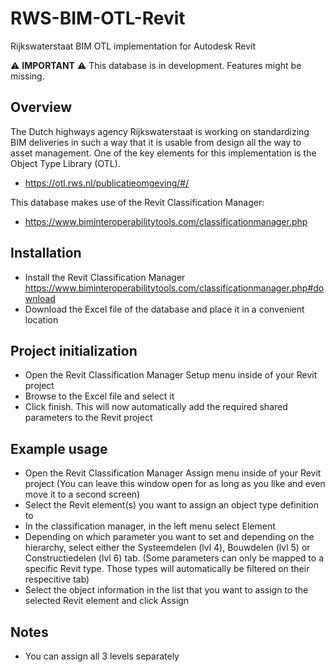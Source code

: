 # RWS-BIM-OTL-Revit
Rijkswaterstaat BIM OTL implementation for Autodesk Revit

⚠️ **IMPORTANT** ⚠️
This database is in development. Features might be missing.


## Overview
The Dutch highways agency Rijkswaterstaat is working on standardizing BIM deliveries in such a way that it is usable from design all the way to asset management.
One of the key elements for this implementation is the Object Type Library (OTL).
- https://otl.rws.nl/publicatieomgeving/#/

This database makes use of the Revit Classification Manager:
- https://www.biminteroperabilitytools.com/classificationmanager.php


## Installation
- Install the Revit Classification Manager https://www.biminteroperabilitytools.com/classificationmanager.php#download
- Download the Excel file of the database and place it in a convenient location


## Project initialization
- Open the Revit Classification Manager Setup menu inside of your Revit project
- Browse to the Excel file and select it 
- Click finish. This will now automatically add the required shared parameters to the Revit project


## Example usage
- Open the Revit Classification Manager Assign menu inside of your Revit project
  (You can leave this window open for as long as you like and even move it to a second screen)
- Select the Revit element(s) you want to assign an object type definition to
- In the classification manager, in the left menu select Element
- Depending on which parameter you want to set and depending on the hierarchy, select either the Systeemdelen (lvl 4), Bouwdelen (lvl 5) or Constructiedelen (lvl 6) tab.
  (Some parameters can only be mapped to a specific Revit type. Those types will automatically be filtered on their respecitive tab)
- Select the object information in the list that you want to assign to the selected Revit element and click Assign


## Notes
- You can assign all 3 levels separately
